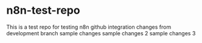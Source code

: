 # n8n-test-repo
This is a test repo for testing n8n github integration
changes from development branch
sample changes
sample changes 2
sample changes 3
